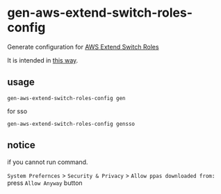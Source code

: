 # gen-aws-extend-switch-roles-config

Generate configuration for [AWS Extend Switch Roles](https://github.com/tilfinltd/aws-extend-switch-roles)


It is intended in [this way](https://docs.aws.amazon.com/organizations/latest/userguide/orgs_manage_accounts_access.html).

## usage
```
gen-aws-extend-switch-roles-config gen
```

for sso
```
gen-aws-extend-switch-roles-config gensso
```

## notice

if you cannot run command.

`System Prefernces` > `Security & Privacy`  > `Allow ppas downloaded from:`
press `Allow Anyway` button
